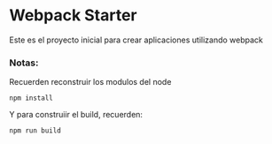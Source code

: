 # Webpack Starter

Este es el proyecto inicial para crear aplicaciones utilizando webpack

### Notas:
Recuerden reconstruir los modulos del node
```
npm install
```

Y para construiir el build, recuerden:
```
npm run build
```